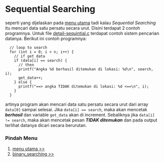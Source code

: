# Sequential Searching
seperti yang dijelaskan pada [menu utama](https://github.com/AgungStudent/searching) tadi kalau *Sequential Searching* itu mencari data satu persatu secara urut. Disini terdapat 2 contoh programnya. Untuk file [detail-sequintial.c](https://github.com/AgungStudent/searching/blob/main/sequential_search/detail-sequintial.c) terdapat contoh sistem pencarian datanya. Berikut ini contoh programnya:
```   
  // loop to search
  for (int i = 0; i < n; i++) {
    // if get data
    if (data[i] == search) {
      // then
      printf("Angka %d berhasil ditemukan di lokasi: %d\n", search, i);
      get_data++;
    } else {
      printf("==> angka TIDAK ditemukan di lokasi: %d <==\n", i);
    }
  }
  ```
  artinya program akan mencari data satu persatu secara urut dari array `data[0]` sampai selesai. Jika `data[i] == search`, maka akan mencetak ***berhasil*** dan variable `get_data` akan di increment. Sebaliknya jika `data[i] != search`, maka akan mencetak pesan ***TIDAK ditemukan*** dan pada output terlihat datanya dicari secara berurutan.
  
  ### Pindah Menu
  1. [menu utama >>](https://github.com/AgungStudent/searching)
  2. [binary_searching >>](https://github.com/AgungStudent/searching/tree/main/binary_search)
